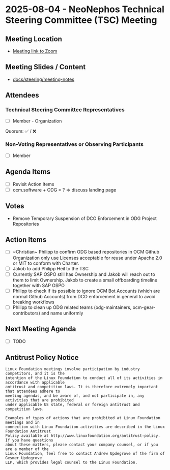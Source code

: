 # 2025-08-04 - NeoNephos Technical Steering Committee (TSC) Meeting

## Meeting Location

- [Meeting link to Zoom](https://zoom-lfx.platform.linuxfoundation.org/meeting/92759697838?password=8cbe7411-952b-44d5-9bcf-0816ce9293ad)

## Meeting Slides / Content

- [docs/steering/meeting-notes](.)

## Attendees

### Technical Steering Committee Representatives

- [ ] Member - Organization

Quorum: ✅ / ❌

### Non-Voting Representatives or Observing Participants

- [ ] Member

## Agenda Items

- [ ] Revisit Action Items
- [ ] ocm.software + ODG = ? => discuss landing page

## Votes

- Remove Temporary Suspension of DCO Enforcement in ODG Project Repositories

## Action Items

- [ ] ~Christian~ Philipp to confirm ODG based repositories in OCM Github Organization only use Licenses acceptable for reuse under Apache 2.0 or MIT to conform with Charter.
- [ ] Jakob to add Philipp Heil to the TSC
- [ ] Currently SAP OSPO still has Ownership and Jakob will reach out to them to limit Ownership. Jakob to create a small offboarding timeline together with SAP OSPO
- [ ] Philipp to check if its possible to ignore OCM Bot Accounts (which are normal Github Accounts) from DCO enforcement in general to avoid breaking workflows
- [ ] Philipp to clean up ODG related teams (odg-maintainers, ocm-gear-contributors) and name uniformly

## Next Meeting Agenda

- [ ] TODO

## Antitrust Policy Notice

```text
Linux Foundation meetings involve participation by industry competitors, and it is the 
intention of the Linux Foundation to conduct all of its activities in accordance with applicable 
antitrust and competition laws. It is therefore extremely important that attendees adhere to 
meeting agendas, and be aware of, and not participate in, any activities that are prohibited 
under applicable US state, federal or foreign antitrust and competition laws.

Examples of types of actions that are prohibited at Linux Foundation meetings and in 
connection with Linux Foundation activities are described in the Linux Foundation Antitrust 
Policy available at http://www.linuxfoundation.org/antitrust-policy. If you have questions 
about these matters, please contact your company counsel, or if you are a member of the 
Linux Foundation, feel free to contact Andrew Updegrove of the firm of Gesmer Updegrove 
LLP, which provides legal counsel to the Linux Foundation.
```
